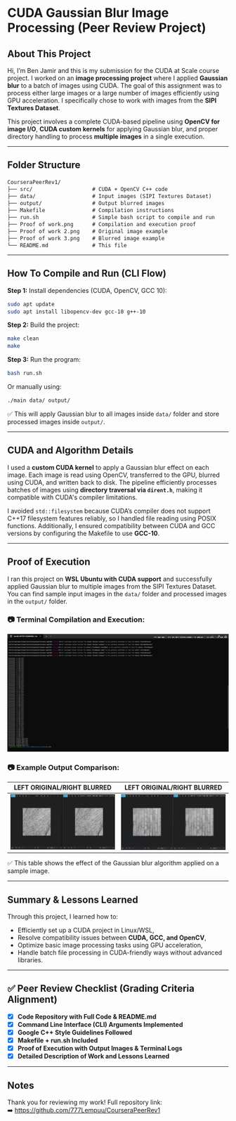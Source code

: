 # CUDA Gaussian Blur Image Processing (Peer Review Project)

## About This Project

Hi, I’m Ben Jamir and this is my submission for the CUDA at Scale course project. I worked on an **image processing project** where I applied **Gaussian blur** to a batch of images using CUDA. The goal of this assignment was to process either large images or a large number of images efficiently using GPU acceleration. I specifically chose to work with images from the **SIPI Textures Dataset**.

This project involves a complete CUDA-based pipeline using **OpenCV for image I/O**, **CUDA custom kernels** for applying Gaussian blur, and proper directory handling to process **multiple images** in a single execution.

---

## Folder Structure

```
CourseraPeerRev1/
├── src/                   # CUDA + OpenCV C++ code
├── data/                  # Input images (SIPI Textures Dataset)
├── output/                # Output blurred images
├── Makefile               # Compilation instructions
├── run.sh                 # Simple bash script to compile and run
├── Proof of work.png      # Compilation and execution proof
├── Proof of work 2.png    # Original image example
├── Proof of work 3.png    # Blurred image example
└── README.md              # This file
```

---

## How To Compile and Run (CLI Flow)

**Step 1:** Install dependencies (CUDA, OpenCV, GCC 10):

```bash
sudo apt update
sudo apt install libopencv-dev gcc-10 g++-10
```

**Step 2:** Build the project:
```bash
make clean
make
```

**Step 3:** Run the program:
```bash
bash run.sh
```

Or manually using:
```bash
./main data/ output/
```
✅ This will apply Gaussian blur to all images inside `data/` folder and store processed images inside `output/`.

---

## CUDA and Algorithm Details

I used a **custom CUDA kernel** to apply a Gaussian blur effect on each image. Each image is read using OpenCV, transferred to the GPU, blurred using CUDA, and written back to disk. The pipeline efficiently processes batches of images using **directory traversal via `dirent.h`**, making it compatible with CUDA's compiler limitations.

I avoided `std::filesystem` because CUDA’s compiler does not support C++17 filesystem features reliably, so I handled file reading using POSIX functions. Additionally, I ensured compatibility between CUDA and GCC versions by configuring the Makefile to use **GCC-10**.

---

## Proof of Execution

I ran this project on **WSL Ubuntu with CUDA support** and successfully applied Gaussian blur to multiple images from the SIPI Textures Dataset. You can find sample input images in the `data/` folder and processed images in the `output/` folder.

### 📷 Terminal Compilation and Execution:
![Compilation and Execution Proof](Proof%20of%20work.png)

### 📷 Example Output Comparison:

| LEFT ORIGINAL/RIGHT BLURRED | LEFT ORIGINAL/RIGHT BLURRED |
|----------------|---------------------|
| ![Original](Proof%20of%20work2.png) | ![Blurred](Proof%20of%20work3.png) |

✅ This table shows the effect of the Gaussian blur algorithm applied on a sample image.

---

## Summary & Lessons Learned

Through this project, I learned how to:
- Efficiently set up a CUDA project in Linux/WSL,
- Resolve compatibility issues between **CUDA, GCC, and OpenCV**,
- Optimize basic image processing tasks using GPU acceleration,
- Handle batch file processing in CUDA-friendly ways without advanced libraries.



---

## ✅ Peer Review Checklist (Grading Criteria Alignment)

- [x] **Code Repository with Full Code & README.md**
- [x] **Command Line Interface (CLI) Arguments Implemented**
- [x] **Google C++ Style Guidelines Followed**
- [x] **Makefile + run.sh Included**
- [x] **Proof of Execution with Output Images & Terminal Logs**
- [x] **Detailed Description of Work and Lessons Learned**

---

## Notes

Thank you for reviewing my work! Full repository link:  
➡️ https://github.com/777Lempuu/CourseraPeerRev1
